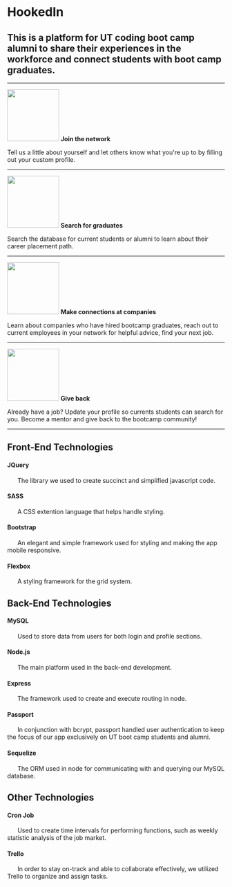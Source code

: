 # HookedIn 



## This is a platform for UT coding boot camp alumni to share their experiences in the workforce and connect students with boot camp graduates. 

---------
<p>
<img src="https://github.com/jflook10/UTAlumni/blob/master/public/assets/form.png" width="120" />
<b> Join the network </b>
</p>
 Tell us a little about yourself and let others know what you're up to by filling out your custom profile. 

---------
<p>
<img src="https://github.com/jflook10/UTAlumni/blob/master/public/assets/search.png" width="120" />
<b> Search for graduates </b>
</p>
 Search the database for current students or alumni to learn about their career placement path. 

---------
<p>
<img src="https://github.com/jflook10/UTAlumni/blob/master/public/assets/conversation.png" width="120" />
<b> Make connections at companies </b>
</p>
 Learn about companies who have hired bootcamp graduates, reach out to current employees in your network for helpful advice, find your next job.

--------- 
<p>
<img src="https://github.com/jflook10/UTAlumni/blob/master/public/assets/search.png" width="120" />
<b> Give back </b>
</p>
Already have a job? Update your profile so currents students can search for you. Become a mentor and give back to the bootcamp community! 

---------

## Front-End Technologies


#### JQuery

&nbsp;&nbsp;&nbsp;&nbsp;&nbsp;&nbsp;The library we used to create succinct and simplified javascript code.  

#### SASS

&nbsp;&nbsp;&nbsp;&nbsp;&nbsp;&nbsp;A CSS extention language that helps handle styling.  

#### Bootstrap

&nbsp;&nbsp;&nbsp;&nbsp;&nbsp;&nbsp;An elegant and simple framework used for styling and making the app mobile responsive.  

#### Flexbox

&nbsp;&nbsp;&nbsp;&nbsp;&nbsp;&nbsp;A styling framework for the grid system.  
  

## Back-End Technologies



#### MySQL

&nbsp;&nbsp;&nbsp;&nbsp;&nbsp;&nbsp;Used to store data from users for both login and profile sections.  

#### Node.js

&nbsp;&nbsp;&nbsp;&nbsp;&nbsp;&nbsp;The main platform used in the back-end development.  

#### Express

&nbsp;&nbsp;&nbsp;&nbsp;&nbsp;&nbsp;The framework used to create and execute routing in node.  

#### Passport

&nbsp;&nbsp;&nbsp;&nbsp;&nbsp;&nbsp;In conjunction with bcrypt, passport handled user authentication to keep the focus of our app exclusively on UT boot camp students and alumni.  

#### Sequelize

&nbsp;&nbsp;&nbsp;&nbsp;&nbsp;&nbsp;The ORM used in node for communicating with and querying our MySQL database.  


## Other Technologies


#### Cron Job

&nbsp;&nbsp;&nbsp;&nbsp;&nbsp;&nbsp;Used to create time intervals for performing functions, such as weekly statistic analysis of the job market.  

#### Trello

&nbsp;&nbsp;&nbsp;&nbsp;&nbsp;&nbsp;In order to stay on-track and able to collaborate effectively, we utilized Trello to organize and assign tasks.  